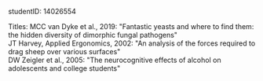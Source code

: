 studentID: 14026554

Titles:
MCC van Dyke et al., 2019: "Fantastic yeasts and where to find them: the hidden diversity of dimorphic fungal pathogens"  
JT Harvey, Applied Ergonomics, 2002: "An analysis of the forces required to drag sheep over various surfaces"  
DW Zeigler et al., 2005: "The neurocognitive effects of alcohol on adolescents and college students"
